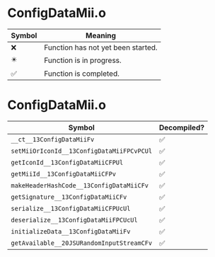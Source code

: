 # ConfigDataMii.o
| Symbol | Meaning 
| ------------- | ------------- 
| :x: | Function has not yet been started. 
| :eight_pointed_black_star: | Function is in progress. 
| :white_check_mark: | Function is completed. 


# ConfigDataMii.o
| Symbol | Decompiled? |
| ------------- | ------------- |
| `__ct__13ConfigDataMiiFv` | :white_check_mark: |
| `setMiiOrIconId__13ConfigDataMiiFPCvPCUl` | :white_check_mark: |
| `getIconId__13ConfigDataMiiCFPUl` | :white_check_mark: |
| `getMiiId__13ConfigDataMiiCFPv` | :white_check_mark: |
| `makeHeaderHashCode__13ConfigDataMiiCFv` | :white_check_mark: |
| `getSignature__13ConfigDataMiiCFv` | :white_check_mark: |
| `serialize__13ConfigDataMiiCFPUcUl` | :white_check_mark: |
| `deserialize__13ConfigDataMiiFPCUcUl` | :white_check_mark: |
| `initializeData__13ConfigDataMiiFv` | :white_check_mark: |
| `getAvailable__20JSURandomInputStreamCFv` | :white_check_mark: |
